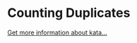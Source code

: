 Counting Duplicates
=
[Get more information about kata...](https://www.codewars.com//kata//kata/54bf1c2cd5b56cc47f0007a1)